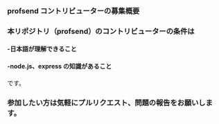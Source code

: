 ### profsend コントリビューターの募集概要

### 本リポジトリ（profsend）のコントリビューターの条件は

#### -日本語が理解できること

#### -node.js、express の知識があること

です。

### 参加したい方は気軽にプルリクエスト、問題の報告をお願いします。
